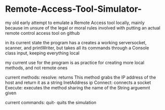 # Remote-Access-Tool-Simulator-
my old early attempt to emulate a Remote Access tool locally, mainly because im unsure of the legal or moral rules involved with putting an actual remote control access tool on github

in its current state the program has a creates a working serversocket, scanner, and printWriter, but takes all its commands through a Console class input, keeping everything local

my current use for the program is as practice for creating more local methods, and not remote ones

current methods:
resolve: returns This method grabs the IP address of the host and return it as a string InetAddress ip
Connect: connects a socket
Execute: executes the method sharing the name of the String arguemnt given

current commands: 
quit- quits the simulation

